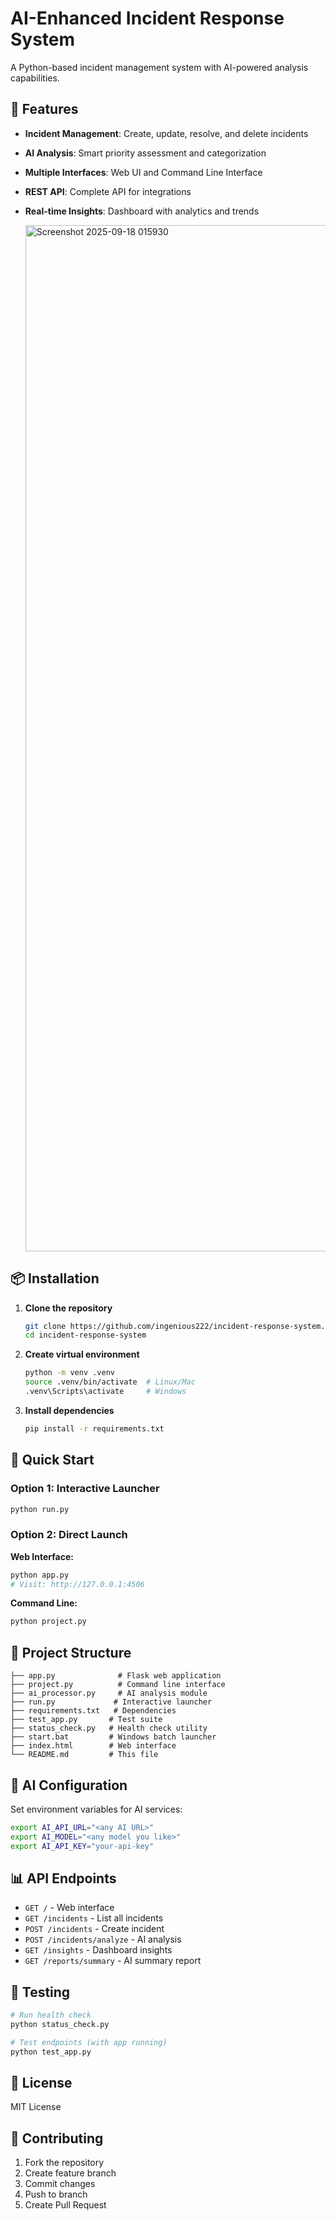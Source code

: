 # AI-Enhanced Incident Response System

A Python-based incident management system with AI-powered analysis capabilities.

## 🚀 Features

- **Incident Management**: Create, update, resolve, and delete incidents
- **AI Analysis**: Smart priority assessment and categorization
- **Multiple Interfaces**: Web UI and Command Line Interface
- **REST API**: Complete API for integrations
- **Real-time Insights**: Dashboard with analytics and trends

  <img width="3840" height="1642" alt="Screenshot 2025-09-18 015930" src="https://github.com/user-attachments/assets/16b39358-16cf-49a2-9f12-1122289b1223" />


## 📦 Installation

1. **Clone the repository**
   ```bash
   git clone https://github.com/ingenious222/incident-response-system.git
   cd incident-response-system
   ```

2. **Create virtual environment**
   ```bash
   python -m venv .venv
   source .venv/bin/activate  # Linux/Mac
   .venv\Scripts\activate     # Windows
   ```

3. **Install dependencies**
   ```bash
   pip install -r requirements.txt
   ```

## 🏃 Quick Start

### Option 1: Interactive Launcher
```bash
python run.py
```

### Option 2: Direct Launch
**Web Interface:**
```bash
python app.py
# Visit: http://127.0.0.1:4506
```

**Command Line:**
```bash
python project.py
```

## 📁 Project Structure

```
├── app.py              # Flask web application
├── project.py          # Command line interface  
├── ai_processor.py     # AI analysis module
├── run.py             # Interactive launcher
├── requirements.txt   # Dependencies
├── test_app.py       # Test suite
├── status_check.py   # Health check utility
├── start.bat         # Windows batch launcher
├── index.html        # Web interface
└── README.md         # This file
```

## 🤖 AI Configuration

Set environment variables for AI services:

```bash
export AI_API_URL="<any AI URL>"
export AI_MODEL="<any model you like>" 
export AI_API_KEY="your-api-key"
```

## 📊 API Endpoints

- `GET /` - Web interface
- `GET /incidents` - List all incidents
- `POST /incidents` - Create incident
- `POST /incidents/analyze` - AI analysis
- `GET /insights` - Dashboard insights
- `GET /reports/summary` - AI summary report

## 🧪 Testing

```bash
# Run health check
python status_check.py

# Test endpoints (with app running)
python test_app.py
```

## 📄 License

MIT License

## 🤝 Contributing

1. Fork the repository
2. Create feature branch
3. Commit changes
4. Push to branch
5. Create Pull Request
